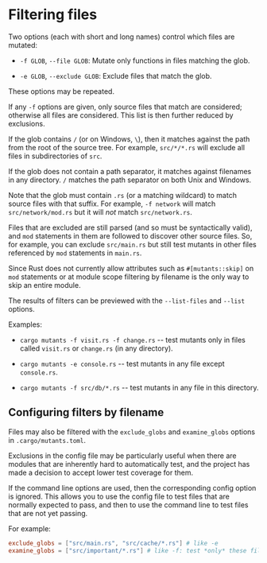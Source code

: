 # Filtering files

Two options (each with short and long names) control which files are mutated:

- `-f GLOB`, `--file GLOB`: Mutate only functions in files matching the glob.

- `-e GLOB`, `--exclude GLOB`: Exclude files that match the glob.

These options may be repeated.

If any `-f` options are given, only source files that match are
considered; otherwise all files are considered. This list is then further
reduced by exclusions.

If the glob contains `/` (or on Windows, `\`), then it matches against the path from the root of the source
tree. For example, `src/*/*.rs` will exclude all files in subdirectories of `src`.

If the glob does not contain a path separator, it matches against filenames
in any directory.  `/` matches the path separator on both Unix and Windows.

Note that the glob must contain `.rs` (or a matching wildcard) to match
source files with that suffix. For example, `-f network` will match
`src/network/mod.rs` but it will _not_ match `src/network.rs`.

Files that are excluded are still parsed (and so must be syntactically
valid), and `mod` statements in them are followed to discover other
source files. So, for example, you can exclude `src/main.rs` but still
test mutants in other files referenced by `mod` statements in `main.rs`.

Since Rust does not currently allow attributes such as `#[mutants::skip]` on `mod` statements or at module scope filtering by filename is the only way to skip an entire module.

The results of filters can be previewed with the `--list-files` and `--list`
options.

Examples:

- `cargo mutants -f visit.rs -f change.rs` -- test mutants only in files
  called `visit.rs` or `change.rs` (in any directory).

- `cargo mutants -e console.rs` -- test mutants in any file except `console.rs`.

- `cargo mutants -f src/db/*.rs` -- test mutants in any file in this directory.

## Configuring filters by filename

Files may also be filtered with the `exclude_globs` and `examine_globs` options in `.cargo/mutants.toml`.

Exclusions in the config file may be particularly useful when there are modules that are
inherently hard to automatically test, and the project has made a decision to accept lower
test coverage for them.

If the command line options are used, then the corresponding config option is ignored.
This allows you to use the config file to test files that are normally expected to pass, and then
to use the command line to test files that are not yet passing.

For example:

```toml
exclude_globs = ["src/main.rs", "src/cache/*.rs"] # like -e
examine_globs = ["src/important/*.rs"] # like -f: test *only* these files
```
